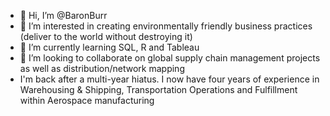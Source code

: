 - 👋 Hi, I’m @BaronBurr
- 👀 I’m interested in creating environmentally friendly business practices (deliver to the world without destroying it) 
- 🌱 I’m currently learning SQL, R and Tableau 
- 💞️ I’m looking to collaborate on global supply chain management projects as well as distribution/network mapping
- I'm back after a multi-year hiatus. I now have four years of experience in Warehousing & Shipping, Transportation Operations and Fulfillment within Aerospace manufacturing

<!---
BaronBurr/BaronBurr is a ✨ special ✨ repository because its `README.md` (this file) appears on your GitHub profile.
You can click the Preview link to take a look at your changes.
--->
